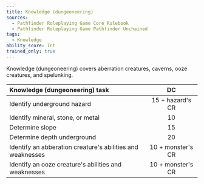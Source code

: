 ```yaml
---
title: Knowledge (dungeoneering)
sources:
  - Pathfinder Roleplaying Game Core Rulebook
  - Pathfinder Roleplaying Game Pathfinder Unchained
tags:
  - Knowledge
ability_score: Int
trained_only: true
---
```


Knowledge (dungeoneering) covers aberration creatures, caverns, ooze creatures, and spelunking.

| Knowledge (dungeoneering) task                             |        DC         |
|:-----------------------------------------------------------|:-----------------:|
| Identify underground hazard                                | 15 + hazard's CR  |
| Identify mineral, stone, or metal                          |        10         |
| Determine slope                                            |        15         |
| Determine depth underground                                |        20         |
| Identify an abberation creature's abilities and weaknesses | 10 + monster's CR |
| Identify an ooze creature's abilities and weaknesses       | 10 + monster's CR |
